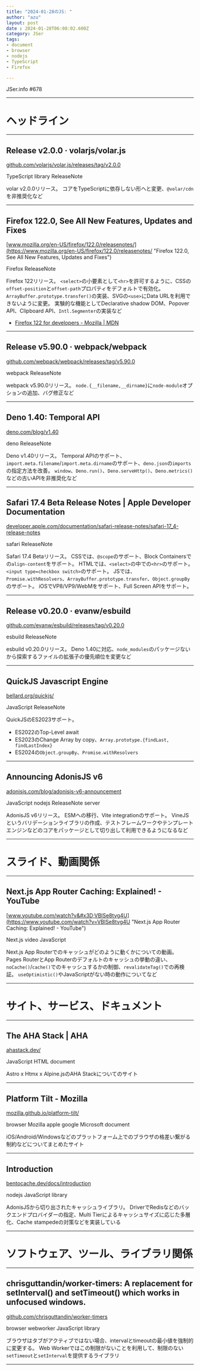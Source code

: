 ```yaml
---
title: "2024-01-28のJS: "
author: "azu"
layout: post
date : 2024-01-28T06:08:02.600Z
category: JSer
tags:
- document
- browser
- nodejs
- TypeScript
- Firefox

---
```


JSer.info #678

----

<h1 class="site-genre">ヘッドライン</h1>

----

## Release v2.0.0 · volarjs/volar.js
[github.com/volarjs/volar.js/releases/tag/v2.0.0](https://github.com/volarjs/volar.js/releases/tag/v2.0.0 "Release v2.0.0 · volarjs/volar.js")
<p class="jser-tags jser-tag-icon"><span class="jser-tag">TypeScript</span> <span class="jser-tag">library</span> <span class="jser-tag">ReleaseNote</span></p>

volar v2.0.0リリース。
コアをTypeScriptに依存しない形へと変更、`@volar/cdn`を非推奨化など


----

## Firefox 122.0, See All New Features, Updates and Fixes
[www.mozilla.org/en-US/firefox/122.0/releasenotes/](https://www.mozilla.org/en-US/firefox/122.0/releasenotes/ "Firefox 122.0, See All New Features, Updates and Fixes")
<p class="jser-tags jser-tag-icon"><span class="jser-tag">Firefox</span> <span class="jser-tag">ReleaseNote</span></p>

Firefox 122リリース。
`<select>`の小要素として`<hr>`を許可するように、CSSの`offset-position`と`offset-path`プロパティをデフォルトで有効化。
`ArrayBuffer.prototype.transfer()`の実装、SVGの`<use>`にData URLを利用できないように変更。
実験的な機能としてDeclarative shadow DOM、Popover API、Clipboard API、`Intl.Segmenter`の実装など

- [Firefox 122 for developers - Mozilla | MDN](https://developer.mozilla.org/en-US/docs/Mozilla/Firefox/Releases/122 "Firefox 122 for developers - Mozilla | MDN")

----

## Release v5.90.0 · webpack/webpack
[github.com/webpack/webpack/releases/tag/v5.90.0](https://github.com/webpack/webpack/releases/tag/v5.90.0 "Release v5.90.0 · webpack/webpack")
<p class="jser-tags jser-tag-icon"><span class="jser-tag">webpack</span> <span class="jser-tag">ReleaseNote</span></p>

webpack v5.90.0リリース。
`node.{__filename,__dirname}`に`node-module`オプションの追加、バグ修正など


----

## Deno 1.40: Temporal API
[deno.com/blog/v1.40](https://deno.com/blog/v1.40 "Deno 1.40: Temporal API")
<p class="jser-tags jser-tag-icon"><span class="jser-tag">deno</span> <span class="jser-tag">ReleaseNote</span></p>

Deno v1.40リリース。
Temporal APIのサポート、`import.meta.filename`/`import.meta.dirname`のサポート、`deno.json`の`imports`の指定方法を改善。
`window`、`Deno.run()`、`Deno.serveHttp()`、`Deno.metrics()`などの古いAPIを非推奨化など


----

## Safari 17.4 Beta Release Notes | Apple Developer Documentation
[developer.apple.com/documentation/safari-release-notes/safari-17\_4-release-notes](https://developer.apple.com/documentation/safari-release-notes/safari-17_4-release-notes "Safari 17.4 Beta Release Notes | Apple Developer Documentation")
<p class="jser-tags jser-tag-icon"><span class="jser-tag">safari</span> <span class="jser-tag">ReleaseNote</span></p>

Safari 17.4 Betaリリース。
CSSでは、`@scope`のサポート、Block Containersでの`align-content`をサポート。
HTMLでは、`<select>`の中での`<hr>`のサポート。`<input type=checkbox switch>`のサポート。
JSでは、`Promise.withResolvers`、`ArrayBuffer.prototype.transfer`、`Object.groupBy`のサポート。
iOSでVP8/VP9/WebMをサポート、Full Screen APIをサポート。


----

## Release v0.20.0 · evanw/esbuild
[github.com/evanw/esbuild/releases/tag/v0.20.0](https://github.com/evanw/esbuild/releases/tag/v0.20.0 "Release v0.20.0 · evanw/esbuild")
<p class="jser-tags jser-tag-icon"><span class="jser-tag">esbuild</span> <span class="jser-tag">ReleaseNote</span></p>

esbuild v0.20.0リリース。
Deno 1.40に対応、`node_modules`のパッケージないから探索するファイルの拡張子の優先順位を変更など


----

## QuickJS Javascript Engine
[bellard.org/quickjs/](https://bellard.org/quickjs/ "QuickJS Javascript Engine")
<p class="jser-tags jser-tag-icon"><span class="jser-tag">JavaScript</span> <span class="jser-tag">ReleaseNote</span></p>

QuickJSのES2023サポート。

- ES2022のTop-Level await
- ES2023のChange Array by copy、`Array.prototype.{findLast, findLastIndex}`
- ES2024の`Object.groupBy`、`Promise.withResolvers`


----

## Announcing AdonisJS v6
[adonisjs.com/blog/adonisjs-v6-announcement](https://adonisjs.com/blog/adonisjs-v6-announcement "Announcing AdonisJS v6")
<p class="jser-tags jser-tag-icon"><span class="jser-tag">JavaScript</span> <span class="jser-tag">nodejs</span> <span class="jser-tag">ReleaseNote</span> <span class="jser-tag">server</span></p>

AdonisJS v6リリース。
ESMへの移行、Vite integrationのサポート。
VineJSというバリデーションライブラリの作成、テストフレームワークやテンプレートエンジンなどのコアをパッケージとして切り出して利用できるようになるなど


----
<h1 class="site-genre">スライド、動画関係</h1>

----

## Next.js App Router Caching: Explained! - YouTube
[www.youtube.com/watch?v&#x3D;VBlSe8tvg4U](https://www.youtube.com/watch?v=VBlSe8tvg4U "Next.js App Router Caching: Explained! - YouTube")
<p class="jser-tags jser-tag-icon"><span class="jser-tag">Next.js</span> <span class="jser-tag">video</span> <span class="jser-tag">JavaScript</span></p>

Next.js App Routerでのキャッシュがどのように動くかについての動画。
Pages RouterとApp Routerのデフォルトのキャッシュの挙動の違い、`noCache()`/`cache()`でのキャッシュするかの制御、`revalidateTag()`での再検証。
`useOptimistic()`やJavaScriptがない時の動作についてなど


----
<h1 class="site-genre">サイト、サービス、ドキュメント</h1>

----

## The AHA Stack | AHA
[ahastack.dev/](https://ahastack.dev/ "The AHA Stack | AHA")
<p class="jser-tags jser-tag-icon"><span class="jser-tag">JavaScript</span> <span class="jser-tag">HTML</span> <span class="jser-tag">document</span></p>

Astro x Htmx x Alpine.jsのAHA Stackについてのサイト


----

## Platform Tilt - Mozilla
[mozilla.github.io/platform-tilt/](https://mozilla.github.io/platform-tilt/ "Platform Tilt - Mozilla")
<p class="jser-tags jser-tag-icon"><span class="jser-tag">browser</span> <span class="jser-tag">Mozilla</span> <span class="jser-tag">apple</span> <span class="jser-tag">google</span> <span class="jser-tag">Microsoft</span> <span class="jser-tag">document</span></p>

iOS/Android/Windowsなどのプラットフォーム上でのブラウザの格差い繋がる制約などについてまとめたサイト


----

## Introduction
[bentocache.dev/docs/introduction](https://bentocache.dev/docs/introduction "Introduction")
<p class="jser-tags jser-tag-icon"><span class="jser-tag">nodejs</span> <span class="jser-tag">JavaScript</span> <span class="jser-tag">library</span></p>

AdonisJSから切り出されたキャッシュライブラリ。
DriverでRedisなどのバックエンドプロバイダーの指定、Multi Tierによるキャッシュサイズに応じた多層化、Cache stampedeの対策などを実装している


----
<h1 class="site-genre">ソフトウェア、ツール、ライブラリ関係</h1>

----

## chrisguttandin/worker-timers: A replacement for setInterval() and setTimeout() which works in unfocused windows.
[github.com/chrisguttandin/worker-timers](https://github.com/chrisguttandin/worker-timers "chrisguttandin/worker-timers: A replacement for setInterval() and setTimeout() which works in unfocused windows.")
<p class="jser-tags jser-tag-icon"><span class="jser-tag">browser</span> <span class="jser-tag">webworker</span> <span class="jser-tag">JavaScript</span> <span class="jser-tag">library</span></p>

ブラウザはタブがアクティブではない場合、intervalとtimeoutの最小値を強制的に変更する。
Web Workerではこの制限がないことを利用して、制限のない`setTimeout`と`setInterval`を提供するライブラリ


----

